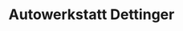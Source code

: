 ---
title: "Autowerkstatt Dettinger"
url: /freiburg-im-breisgau/autowerkstatt-dettinger/
shop: Autowerkstatt
---